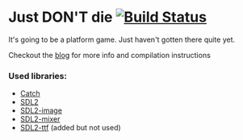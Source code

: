 # Just DON'T die [![Build Status](https://travis-ci.org/LiquidityC/justdontdie.svg?branch=master)](https://travis-ci.org/LiquidityC/deadgaem)

It's going to be a platform game. Just haven't gotten there quite yet.

Checkout the [blog](https://liquidityc.github.io/justdontdie) for more info and compilation instructions

### Used libraries:
- [Catch](https://github.com/philsquared/Catch)
- [SDL2](https://www.libsdl.org/index.php)
- [SDL2-image](http://www.libsdl.org/projects/SDL_image/)
- [SDL2-mixer](https://www.libsdl.org/projects/SDL_mixer/)
- [SDL2-ttf](http://www.libsdl.org/projects/SDL_ttf/) (added but not used)
